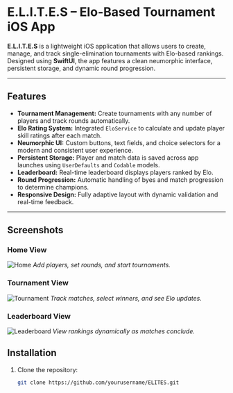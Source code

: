 # E.L.I.T.E.S – Elo-Based Tournament iOS App

**E.L.I.T.E.S** is a lightweight iOS application that allows users to create, manage, and track single-elimination tournaments with Elo-based rankings. Designed using **SwiftUI**, the app features a clean neumorphic interface, persistent storage, and dynamic round progression.  

---

## Features

- **Tournament Management:** Create tournaments with any number of players and track rounds automatically.  
- **Elo Rating System:** Integrated `EloService` to calculate and update player skill ratings after each match.  
- **Neumorphic UI:** Custom buttons, text fields, and choice selectors for a modern and consistent user experience.  
- **Persistent Storage:** Player and match data is saved across app launches using `UserDefaults` and `Codable` models.  
- **Leaderboard:** Real-time leaderboard displays players ranked by Elo.  
- **Round Progression:** Automatic handling of byes and match progression to determine champions.  
- **Responsive Design:** Fully adaptive layout with dynamic validation and real-time feedback.  

---
## Screenshots

### Home View
![Home](https://github.com/user-attachments/assets/291c9abf-514c-463a-9594-396795215494)
*Add players, set rounds, and start tournaments.*

### Tournament View
![Tournament](https://github.com/user-attachments/assets/3981915a-ad84-4b08-9540-f434af83e3d0)
*Track matches, select winners, and see Elo updates.*

### Leaderboard View
![Leaderboard](https://github.com/user-attachments/assets/b44d8670-1ee6-4c00-8b80-07bbb6031d68)
*View rankings dynamically as matches conclude.*


## Installation

1. Clone the repository:  
   ```bash
   git clone https://github.com/yourusername/ELITES.git

